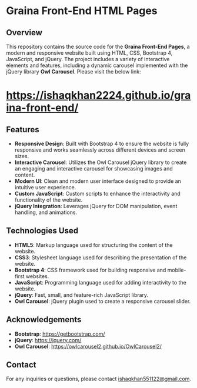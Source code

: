 
# Graina Front-End HTML Pages

## Overview

This repository contains the source code for the **Graina Front-End Pages**, a modern and responsive website built using HTML, CSS, Bootstrap 4, JavaScript, and jQuery. The project includes a variety of interactive elements and features, including a dynamic carousel implemented with the jQuery library **Owl Carousel**.
Please visit the below link:
# https://ishaqkhan2224.github.io/graina-front-end/

## Features

- **Responsive Design**: Built with Bootstrap 4 to ensure the website is fully responsive and works seamlessly across different devices and screen sizes.
- **Interactive Carousel**: Utilizes the Owl Carousel jQuery library to create an engaging and interactive carousel for showcasing images and content.
- **Modern UI**: Clean and modern user interface designed to provide an intuitive user experience.
- **Custom JavaScript**: Custom scripts to enhance the interactivity and functionality of the website.
- **jQuery Integration**: Leverages jQuery for DOM manipulation, event handling, and animations.

## Technologies Used

- **HTML5**: Markup language used for structuring the content of the website.
- **CSS3**: Stylesheet language used for describing the presentation of the website.
- **Bootstrap 4**: CSS framework used for building responsive and mobile-first websites.
- **JavaScript**: Programming language used for adding interactivity to the website.
- **jQuery**: Fast, small, and feature-rich JavaScript library.
- **Owl Carousel**: jQuery plugin used to create a responsive carousel slider.

## Acknowledgements

- **Bootstrap**: https://getbootstrap.com/
- **jQuery**: https://jquery.com/
- **Owl Carousel**: https://owlcarousel2.github.io/OwlCarousel2/

## Contact

For any inquiries or questions, please contact [ishaqkhan551122@gmail.com](mailto:ishaqkhan551122@gmail.com).

